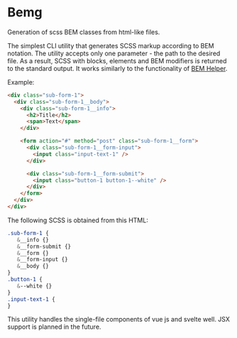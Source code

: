 # Bemg
Generation of scss BEM classes from html-like files.

The simplest CLI utility that generates SCSS markup according to BEM notation. The utility accepts only one parameter - the path to the desired file. As a result, SCSS with blocks, elements and BEM modifiers is returned to the standard output.
It works similarly to the functionality of [BEM Helper](https://marketplace.visualstudio.com/items?itemName=Box-Of-Hats.bemhelper).

Example:

```html
<div class="sub-form-1">
  <div class="sub-form-1__body">
    <div class="sub-form-1__info">
      <h2>Title</h2>
      <span>Text</span>
    </div>

    <form action="#" method="post" class="sub-form-1__form">
      <div class="sub-form-1__form-input">
        <input class="input-text-1" />
      </div>

      <div class="sub-form-1__form-submit">
        <input class="button-1 button-1--white" />
      </div>
    </form>
  </div>
</div>
```
The following SCSS is obtained from this HTML:

```scss
.sub-form-1 {
   &__info {}
   &__form-submit {}
   &__form {}
   &__form-input {}
   &__body {}
}
.button-1 {
   &--white {}
}
.input-text-1 {
}
```
This utility handles the single-file components of vue js and svelte well. JSX support is planned in the future.
